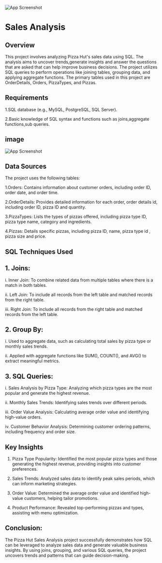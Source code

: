 


![App Screenshot](https://encrypted-tbn0.gstatic.com/images?q=tbn:ANd9GcS00dh3X_vcpnXjPlYmbw2tjICoxGmQ6C6LvdC-48QFQeILxIZRSyjvxgc&s=10)


# Sales Analysis

##  Overview
This project involves analyzing Pizza Hut's sales data using SQL. The analysis aims to uncover trends,generate insights and answer the questions that are asked that can help improve business decisions. The project utilizes SQL queries to perform operations like joining tables, grouping data, and applying aggregate functions. The primary tables used in this project are OrderDetails, Orders, PizzaTypes, and Pizzas.


## Requirements

1.SQL database (e.g., MySQL, PostgreSQL, SQL Server).

2.Basic knowledge of SQL syntax and functions
such as joins,aggregate functions,sub queries.
## image
![App Screenshot](https://encrypted-tbn0.gstatic.com/images?q=tbn:ANd9GcQwINgdlnnZ_9DOVWXWmZO_ResG-FzfJKvdGg&usqp=CAU)
## Data Sources
The project uses the following tables:

 1.Orders: Contains information about customer orders, including order ID, order date, and order time.

2.OrderDetails: Provides detailed information for each order, order details id, including order ID, pizza ID and quantity.

3.PizzaTypes: Lists the types of pizzas offered, including pizza type ID, pizza type name, category
and ingredients.

4.Pizzas: Details specific pizzas, including pizza ID, name, pizza type id , pizza size and price.
## SQL Techniques Used
## 1. Joins:
i. Inner Join: To combine related data from multiple tables where there is a match in both tables.

ii. Left Join: To include all records from the left table and matched records from the right table.

iii. Right Join: To include all records from the right table and matched records from the left table.

## 2. Group By:
i. Used to aggregate data, such as calculating total sales by pizza type or monthly sales trends.

ii. Applied with aggregate functions like SUM(), COUNT(), and AVG() to extract meaningful metrics.

## 3. SQL Queries:
i. Sales Analysis by Pizza Type: Analyzing which pizza types are the most popular and generate the highest revenue.

ii. Monthly Sales Trends: Identifying sales trends over different periods.

iii. Order Value Analysis: Calculating average order value and identifying high-value orders.

iv. Customer Behavior Analysis: Determining customer ordering patterns, including frequency and order size.
## Key Insights
1. Pizza Type Popularity: Identified the most popular pizza types and those generating the highest revenue, providing insights into customer preferences.

2. Sales Trends: Analyzed sales data to identify peak sales periods, which can inform marketing strategies.

3. Order Value: Determined the average order value and identified high-value customers, helping tailor promotions.

4. Product Performance: Revealed top-performing pizzas and types, assisting with menu optimization.
## Conclusion:
The Pizza Hut Sales Analysis project successfully demonstrates how SQL can be leveraged to analyze sales data and generate valuable business insights. By using joins, grouping, and various SQL queries, the project uncovers trends and patterns that can guide decision-making.
